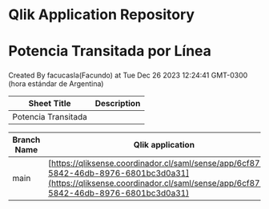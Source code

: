 # Qlik Application Repository 
# Potencia Transitada por Línea
### 
Created By facucasla(Facundo) at Tue Dec 26 2023 12:24:41 GMT-0300 (hora estándar de Argentina)




Sheet Title | Description
------------ | -------------
Potencia Transitada|



Branch Name|Qlik application
---|---
main|[https://qliksense.coordinador.cl/saml/sense/app/6cf875a6-5842-46db-8976-6801bc3d0a31](https://qliksense.coordinador.cl/saml/sense/app/6cf875a6-5842-46db-8976-6801bc3d0a31)